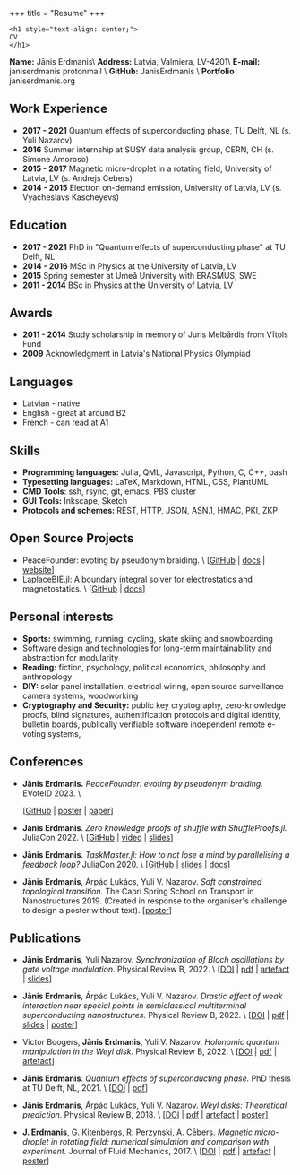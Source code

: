 +++
title = "Resume"
+++

~~~
<h1 style="text-align: center;">
CV
</h1>
~~~

**Name:** Jānis Erdmanis\\
**Address:** Latvia, Valmiera, LV-4201\\
**E-mail:** janiserdmanis protonmail \\
**GitHub:** JanisErdmanis \\
**Portfolio** janiserdmanis.org

## Work Experience

- **2017 - 2021** Quantum effects of superconducting phase, TU Delft, NL (s. Yuli Nazarov)
- **2016** Summer internship at SUSY data analysis group, CERN, CH (s. Simone Amoroso)
- **2015 - 2017** Magnetic micro-droplet in a rotating field, University of Latvia, LV (s. Andrejs Cebers)
- **2014 - 2015** Electron on-demand emission, University of Latvia, LV (s. Vyacheslavs Kascheyevs)

## Education

- **2017 - 2021** PhD in "Quantum effects of superconducting phase" at TU Delft, NL
- **2014 - 2016** MSc in Physics at the University of Latvia, LV
- **2015** Spring semester at Umeå University with ERASMUS, SWE
- **2011 - 2014** BSc in Physics at the University of Latvia, LV

## Awards

- **2011 - 2014** Study scholarship in memory of Juris Melbārdis from Vītols Fund
- **2009** Acknowledgment in Latvia's National Physics Olympiad

## Languages

- Latvian - native
- English - great at around B2
- French - can read at A1

## Skills

- **Programming languages:** Julia, QML, Javascript, Python, C, C++, bash
- **Typesetting languages:** LaTeX, Markdown, HTML, CSS, PlantUML
- **CMD Tools**: ssh, rsync, git, emacs, PBS cluster
- **GUI Tools:** Inkscape, Sketch
- **Protocols and schemes:** REST, HTTP, JSON, ASN.1, HMAC, PKI, ZKP

## Open Source Projects

- PeaceFounder: evoting by pseudonym braiding. \\ 
  [[GitHub](https://github.com/PeaceFounder) | [docs](https://peacefounder.org/PeaceFounder.jl/dev/) | [website](https://peacefounder.org)]
- LaplaceBIE.jl: A boundary integral solver for electrostatics and magnetostatics. \\ 
  [[GitHub](https://github.com/JanisErdmanis/LaplaceBIE.jl) | [docs](https://docs.juliahub.com/LaplaceBIE/CDPCh/0.1.0/)]

## Personal interests

- **Sports:** swimming, running, cycling, skate skiing and snowboarding
- Software design and technologies for long-term maintainability and abstraction for modularity
- **Reading:** fiction, psychology, political economics, philosophy and anthropology
- **DIY:** solar panel installation, electrical wiring, open source surveillance camera systems, woodworking
- **Cryptography and Security:** public key cryptography, zero-knowledge proofs, blind signatures, authentification protocols and digital identity, bulletin boards, publically verifiable software independent remote e-voting systems, 

## Conferences

- **Jānis Erdmanis.** *PeaceFounder: evoting by pseudonym braiding.* EVoteID 2023. \

  [[GitHub](https://github.com/PeaceFounder/PeaceFounder.jl) | [poster](../artefacts/EVOTEID-2023-poster.pdf) | [paper](../artefacts/EVOTEID-2023-paper.pdf)]

- **Jānis Erdmanis**. *Zero knowledge proofs of shuffle with ShuffleProofs.jl.* JuliaCon 2022. \\ 
  [[GitHub](https://github.com/PeaceFounder/ShuffleProofs.jl) | [video](https://www.youtube.com/watch?v=2P2FBP47b8c) | [slides](../artefacts/JuliaCon2022-ShuffleProofs.pdf)]

- **Jānis Erdmanis**. *TaskMaster.jl: How to not lose a mind by parallelising a feedback loop?* JuliaCon 2020. \\
  [[GitHub](https://github.com/JanisErdmanis/TaskMaster.jl) | [slides](../artefacts/JuliaCon2020-TaskMaster.pdf) | [docs](https://docs.juliahub.com/TaskMaster/TZzMM/0.1.0/)]

- **Jānis Erdmanis**, Árpád Lukács, Yuli V. Nazarov. *Soft constrained topological transition.* The Capri Spring School on Transport in Nanostructures 2019. (Created in response to the organiser's challenge to design a poster without text). 
  [[poster](../artefacts/Capri-soft-top-transition-poster.pdf)]

## Publications

- **Jānis Erdmanis**, Yuli Nazarov. *Synchronization of Bloch oscillations by gate voltage modulation*. Physical Review B, 2022. \\
  [[DOI](https://doi.org/10.1103/physrevb.106.235406) | [pdf](https://arxiv.org/pdf/2107.10565) | [artefact](https://doi.org/10.5281/zenodo.5120790) | [slides](../artefacts/Bloch-slides.pdf)]

- **Jānis Erdmanis**, Árpád Lukács, Yuli V. Nazarov. *Drastic effect of weak interaction near special points in semiclassical multiterminal superconducting nanostructures.* Physical Review B, 2022. \\
  [[DOI](https://doi.org/10.1103/physrevb.106.125422) | [pdf](https://arxiv.org/pdf/2107.14105) | [slides](../artefacts/soft-top-transition.pdf) | [poster](../artefacts/Capri-soft-top-transition-poster.pdf)]

- Victor Boogers, **Jānis Erdmanis**, Yuli V. Nazarov. *Holonomic quantum manipulation in the Weyl disk.* Physical Review B, 2022. \\
  [[DOI](https://doi.org/10.1103/physrevb.105.235437) | [pdf](https://arxiv.org/pdf/2107.04814) | [artefact](https://doi.org/10.5281/zenodo.5089041)]

- **Jānis Erdmanis**. *Quantum effects of superconducting phase.* PhD thesis at TU Delft, NL, 2021. \\
  [[DOI](https://doi.org/10.4233/uuid:24872ead-0ee2-4854-9728-fe04f5957ca2) | [pdf](https://repository.tudelft.nl/islandora/object/uuid:24872ead-0ee2-4854-9728-fe04f5957ca2/datastream/OBJ/download)]

- **Jānis Erdmanis**, Árpád Lukács, Yuli V. Nazarov. *Weyl disks: Theoretical prediction.* Physical Review B, 2018. \\
  [[DOI](https://doi.org/10.1103/physrevb.98.241105) | [pdf](https://arxiv.org/pdf/1805.03678) | [artefact](https://doi.org/10.5281/zenodo.4068509) | [poster](../artefacts/Veldhoven2019-weyl-disks.pdf)]

- **J. Erdmanis**, G. Kitenbergs, R. Perzynski, A. Cēbers. *Magnetic micro-droplet in rotating field: numerical simulation and comparison with experiment.* Journal of Fluid Mechanics, 2017. \\
  [[DOI](https://doi.org/10.1017/jfm.2017.238) | [pdf](https://arxiv.org/pdf/1703.03654) | [artefact](https://doi.org/10.5281/zenodo.168177) | [poster](/artefacts/Conference-2017-feb.svg)]
